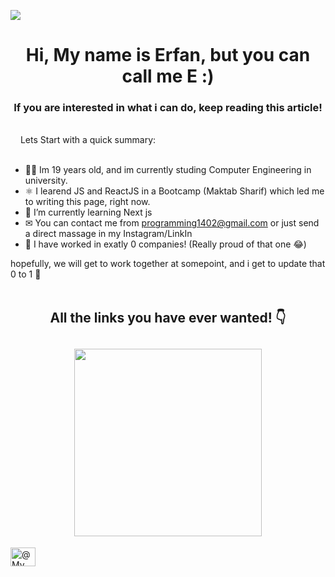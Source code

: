 ![](https://capsule-render.vercel.app/api?type=waving&color=B60000&height=100&section=header)

<h1 align="center" font="B60000" border="5px solid B60000"> Hi, My name is Erfan, but you can call me E :)                     </h1>
<h3 align="center" font="B60000" border="5px solid B60000"> If you are interested in what i can do, keep reading this article! </h3>

<br>

<div>
  <img src="https://media2.giphy.com/media/v1.Y2lkPTc5MGI3NjExZTZiMDJmMmVjZDc0OTI5YTQ2NGNjM2ExYjNlYzRlYzdmOTA2OGMxYyZlcD12MV9pbnRlcm5hbF9naWZzX2dpZklkJmN0PXM/l378xVg7JY3tefx3W/giphy.gif" width="12px"/>
  Lets Start with a quick summary:
</div>

<br>

   - 👨‍🎓 Im 19 years old, and im currently studing Computer Engineering in university. <br>
   - ⚛ I learend JS and ReactJS in a Bootcamp (Maktab Sharif) which led me to writing this page, right now. <br>
   - 🌱 I’m currently learning Next js
   - ✉ You can contact me from programming1402@gmail.com or just send a direct massage in my Instagram/LinkIn
   - 🏢 I have worked in exatly 0 companies! (Really proud of that one 😂) 

hopefully, we will get to work together at somepoint, and i get to update that 0 to 1 🙂 <br><br>

<h2 align="center"> All the links you have ever wanted! 👇 </h2>
<h2 align="center">
  <img justify-self="center" src="https://media0.giphy.com/media/v1.Y2lkPTc5MGI3NjExZjQ4ZWQzNTg5YTYwNDFjMTYzOGJhNzE4MzIzNmM4NDU1ZDA3NjI5YSZlcD12MV9pbnRlcm5hbF9naWZzX2dpZklkJmN0PWc/WZ4M8M2VbauEo/giphy.gif" width="300px"/>
</h2>

<a href="https://twitter.com/@" target="blank"><img align="center" src="https://raw.githubusercontent.com/rahuldkjain/github-profile-readme-generator/master/src/images/icons/Social/twitter.svg" alt="@My twitter" height="30" width="40" /></a>

<!-- **Erfan-Karimipour/Erfan-Karimipour** is a ✨ _special_ ✨ repository because its `README.md` (this file) appears on your GitHub profile.

Here are some ideas to get you started:

- 🔭 I’m currently working on ...
- 🌱 I’m currently learning ...
- 👯 I’m looking to collaborate on ...
- 🤔 I’m looking for help with ...
- 💬 Ask me about ...
- 📫 How to reach me: ...
- 😄 Pronouns: ...
- ⚡ Fun fact: ...
 -->
